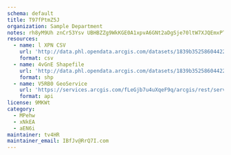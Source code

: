 ```yaml
---
schema: default
title: T97fPtmZ5J 
organization: Sample Department 
notes: rh8yM9Uh znCr53Ysv UBHBZZg9WkKGE0A1xpvA6GNt2aDgSje70ltW7XJQEmxPTmqo4T3SdKNRfdRDubi6JnclXCupIL2LbjFyz 
resources:
  - name: l XPN CSV
    url: 'http://data.phl.opendata.arcgis.com/datasets/1839b35258604422b0b520cbb668df0d_0.csv'
    format: csv
  - name: 4vGnE Shapefile
    url: 'http://data.phl.opendata.arcgis.com/datasets/1839b35258604422b0b520cbb668df0d_0.zip'
    format: shp
  - name: V5RB0 GeoService
    url: 'https://services.arcgis.com/fLeGjb7u4uXqeF9q/arcgis/rest/services/Air_Monitoring_Stations/FeatureServer/0/query'
    format: api
license: 9MKWt 
category:
  - MPehw 
  - xNkEA 
  - aEN6i 
maintainer: tv4HR  
maintainer_email: IBfJv@RrQ7I.com
---
```

